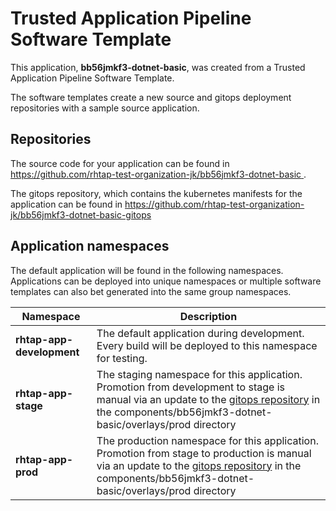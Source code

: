 # Trusted Application Pipeline Software Template

This application, **bb56jmkf3-dotnet-basic**, was created from a Trusted Application Pipeline Software Template.

The software templates create a new source and gitops deployment repositories with a sample source application. 

## Repositories

The source code for your application can be found in [https://github.com/rhtap-test-organization-jk/bb56jmkf3-dotnet-basic ](https://github.com/rhtap-test-organization-jk/bb56jmkf3-dotnet-basic ).
 
The gitops repository, which contains the kubernetes manifests for the application can be found in 
[https://github.com/rhtap-test-organization-jk/bb56jmkf3-dotnet-basic-gitops ](https://github.com/rhtap-test-organization-jk/bb56jmkf3-dotnet-basic-gitops ) 

## Application namespaces 

The default application will be found in the following namespaces. Applications can be deployed into unique namespaces or multiple software templates can also bet generated into the same group namespaces.  

|  Namespace   |  Description   |  
| -------- | -------- |   
| **rhtap-app-development** | The default application during development. Every build will be deployed to this namespace for testing. | 
| **rhtap-app-stage** | The staging namespace for this application. Promotion from development to stage is manual via an update to the [gitops repository](https://github.com/rhtap-test-organization-jk/bb56jmkf3-dotnet-basic-gitops ) in the components/bb56jmkf3-dotnet-basic/overlays/prod directory |  
| **rhtap-app-prod** | The production namespace for this application. Promotion from stage to production is manual via an update to the [gitops repository](https://github.com/rhtap-test-organization-jk/bb56jmkf3-dotnet-basic-gitops ) in the components/bb56jmkf3-dotnet-basic/overlays/prod directory | 